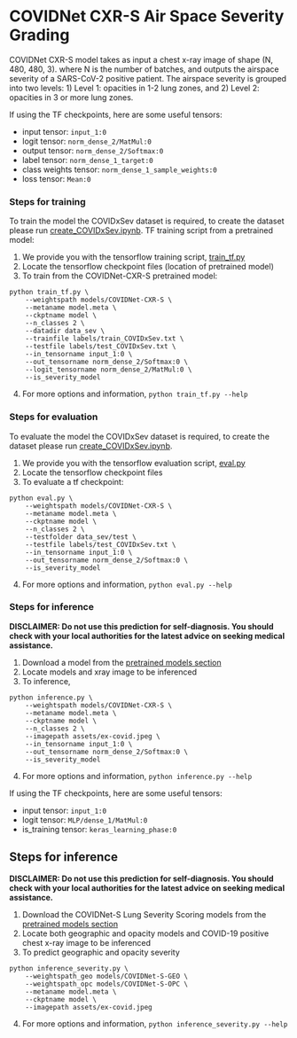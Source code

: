 # COVIDNet CXR-S Air Space Severity Grading
COVIDNet CXR-S model takes as input a chest x-ray image of shape (N, 480, 480, 3). where N is the number of batches, 
and outputs the airspace severity of a SARS-CoV-2 positive patient. The airspace severity is grouped into two levels: 1) Level 1: opacities in 1-2 lung zones, and 2) Level 2: opacities in 3 or more lung zones.

If using the TF checkpoints, here are some useful tensors:

* input tensor: `input_1:0`
* logit tensor: `norm_dense_2/MatMul:0`
* output tensor: `norm_dense_2/Softmax:0`
* label tensor: `norm_dense_1_target:0`
* class weights tensor: `norm_dense_1_sample_weights:0`
* loss tensor: `Mean:0`

### Steps for training
To train the model the COVIDxSev dataset is required, to create the dataset please run [create_COVIDxSev.ipynb](../create_COVIDxSev.ipynb).
TF training script from a pretrained model:
1. We provide you with the tensorflow training script, [train_tf.py](../train_tf.py)
2. Locate the tensorflow checkpoint files (location of pretrained model)
3. To train from the COVIDNet-CXR-S pretrained model:
```
python train_tf.py \
    --weightspath models/COVIDNet-CXR-S \
    --metaname model.meta \
    --ckptname model \
    --n_classes 2 \
    --datadir data_sev \
    --trainfile labels/train_COVIDxSev.txt \
    --testfile labels/test_COVIDxSev.txt \
    --in_tensorname input_1:0 \
    --out_tensorname norm_dense_2/Softmax:0 \
    --logit_tensorname norm_dense_2/MatMul:0 \
    --is_severity_model
```
4. For more options and information, `python train_tf.py --help`

### Steps for evaluation
To evaluate the model the COVIDxSev dataset is required, to create the dataset please run [create_COVIDxSev.ipynb](../create_COVIDxSev.ipynb).
1. We provide you with the tensorflow evaluation script, [eval.py](../eval.py)
2. Locate the tensorflow checkpoint files
3. To evaluate a tf checkpoint:
```
python eval.py \
    --weightspath models/COVIDNet-CXR-S \
    --metaname model.meta \
    --ckptname model \
    --n_classes 2 \
    --testfolder data_sev/test \
    --testfile labels/test_COVIDxSev.txt \
    --in_tensorname input_1:0 \
    --out_tensorname norm_dense_2/Softmax:0 \
    --is_severity_model
```
4. For more options and information, `python eval.py --help`

### Steps for inference
**DISCLAIMER: Do not use this prediction for self-diagnosis. You should check with your local authorities for the latest advice on seeking medical assistance.**

1. Download a model from the [pretrained models section](models.md)
2. Locate models and xray image to be inferenced
3. To inference,
```
python inference.py \
    --weightspath models/COVIDNet-CXR-S \
    --metaname model.meta \
    --ckptname model \
    --n_classes 2 \
    --imagepath assets/ex-covid.jpeg \
    --in_tensorname input_1:0 \
    --out_tensorname norm_dense_2/Softmax:0 \
    --is_severity_model
```
4. For more options and information, `python inference.py --help`

If using the TF checkpoints, here are some useful tensors:

* input tensor: `input_1:0`
* logit tensor: `MLP/dense_1/MatMul:0`
* is_training tensor: `keras_learning_phase:0`

## Steps for inference
**DISCLAIMER: Do not use this prediction for self-diagnosis. You should check with your local authorities for the latest advice on seeking medical assistance.**

1. Download the COVIDNet-S Lung Severity Scoring models from the [pretrained models section](models.md)
2. Locate both geographic and opacity models and COVID-19 positive chest x-ray image to be inferenced
3. To predict geographic and opacity severity
```
python inference_severity.py \
    --weightspath_geo models/COVIDNet-S-GEO \
    --weightspath_opc models/COVIDNet-S-OPC \
    --metaname model.meta \
    --ckptname model \
    --imagepath assets/ex-covid.jpeg
```
4. For more options and information, `python inference_severity.py --help`
